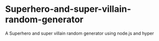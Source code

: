 # Superhero-and-super-villain-random-generator
A Superhero and super villain random generator using node.js and hyper 
